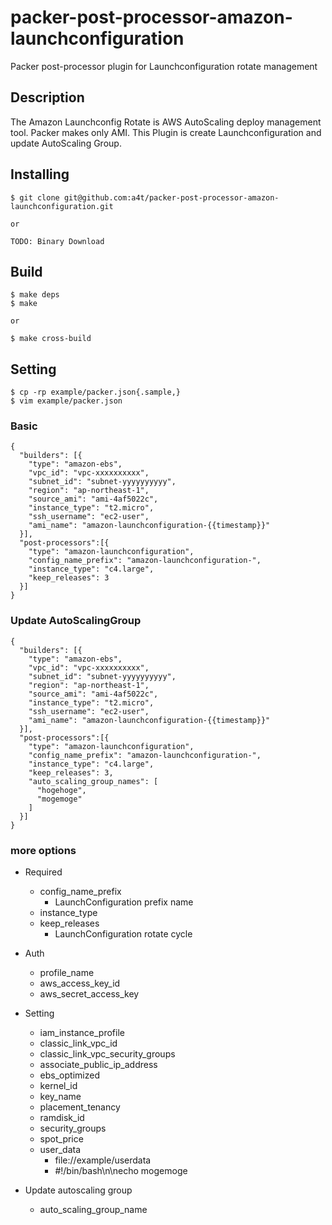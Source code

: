 # packer-post-processor-amazon-launchconfiguration

Packer post-processor plugin for Launchconfiguration rotate management

## Description

The Amazon Launchconfig Rotate is AWS AutoScaling deploy management tool.
Packer makes only AMI.
This Plugin is create Launchconfiguration and update AutoScaling Group.

## Installing

```
$ git clone git@github.com:a4t/packer-post-processor-amazon-launchconfiguration.git

or

TODO: Binary Download
```

## Build

```
$ make deps
$ make

or

$ make cross-build
```

## Setting

```
$ cp -rp example/packer.json{.sample,}
$ vim example/packer.json
```

### Basic

```
{
  "builders": [{
    "type": "amazon-ebs",
    "vpc_id": "vpc-xxxxxxxxxx",
    "subnet_id": "subnet-yyyyyyyyyy",
    "region": "ap-northeast-1",
    "source_ami": "ami-4af5022c",
    "instance_type": "t2.micro",
    "ssh_username": "ec2-user",
    "ami_name": "amazon-launchconfiguration-{{timestamp}}"
  }],
  "post-processors":[{
    "type": "amazon-launchconfiguration",
    "config_name_prefix": "amazon-launchconfiguration-",
    "instance_type": "c4.large",
    "keep_releases": 3
  }]
}
```

### Update AutoScalingGroup

```
{
  "builders": [{
    "type": "amazon-ebs",
    "vpc_id": "vpc-xxxxxxxxxx",
    "subnet_id": "subnet-yyyyyyyyyy",
    "region": "ap-northeast-1",
    "source_ami": "ami-4af5022c",
    "instance_type": "t2.micro",
    "ssh_username": "ec2-user",
    "ami_name": "amazon-launchconfiguration-{{timestamp}}"
  }],
  "post-processors":[{
    "type": "amazon-launchconfiguration",
    "config_name_prefix": "amazon-launchconfiguration-",
    "instance_type": "c4.large",
    "keep_releases": 3,
    "auto_scaling_group_names": [
      "hogehoge",
      "mogemoge"
    ]
  }]
}

```

### more options

- Required
  - config_name_prefix
    - LaunchConfiguration prefix name
  - instance_type
  - keep_releases
    - LaunchConfiguration rotate cycle

- Auth
  - profile_name
  - aws_access_key_id
  - aws_secret_access_key

- Setting
  - iam_instance_profile
  - classic_link_vpc_id
  - classic_link_vpc_security_groups
  - associate_public_ip_address
  - ebs_optimized
  - kernel_id
  - key_name
  - placement_tenancy
  - ramdisk_id
  - security_groups
  - spot_price
  - user_data
    - file://example/userdata
    - #!/bin/bash\n\necho mogemoge

- Update autoscaling group
  - auto_scaling_group_name

